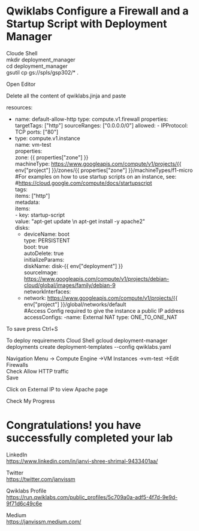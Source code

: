 # Qwiklabs Configure a Firewall and a Startup Script with Deployment Manager

Cloude Shell                     
mkdir deployment_manager                       
cd deployment_manager                           
gsutil cp gs://spls/gsp302/* .                          

Open Editor                                  
 
Delete all the content of qwiklabs.jinja and paste                           

resources:   
- name: default-allow-http
  type: compute.v1.firewall
  properties:
    targetTags: ["http"]
    sourceRanges: ["0.0.0.0/0"]
    allowed:
      - IPProtocol: TCP
        ports: ["80"]
- type: compute.v1.instance                            
  name: vm-test                        
  properties:                         
    zone: {{ properties["zone"] }}                       
    machineType: https://www.googleapis.com/compute/v1/projects/{{ env["project"] }}/zones/{{ properties["zone"] }}/machineTypes/f1-micro                      
    #For examples on how to use startup scripts on an instance, see:                               
    #https://cloud.google.com/compute/docs/startupscript                 
    tags:                             
        items: ["http"]                    
    metadata:                       
      items:                    
      - key: startup-script                    
        value: "apt-get update \n apt-get install -y apache2"             
    disks:                         
    - deviceName: boot                         
      type: PERSISTENT                          
      boot: true                       
      autoDelete: true                            
      initializeParams:                              
        diskName: disk-{{ env["deployment"] }}                    
        sourceImage: https://www.googleapis.com/compute/v1/projects/debian-cloud/global/images/family/debian-9                             
    networkInterfaces:                                                                                               
    - network: https://www.googleapis.com/compute/v1/projects/{{ env["project"] }}/global/networks/default                                        
      #Access Config required to give the instance a public IP address                                                                
      accessConfigs: 
      -name: External NAT
       type: ONE_TO_ONE_NAT
                                             
To save press Ctrl+S                                                   

To deploy requirements
Cloud Shell
gcloud deployment-manager deployments create deployment-templates --config qwiklabs.yaml 

Navigation Menu -> Compute Engine ->VM Instances ->vm-test ->Edit                    
Firewalls                                 
Check Allow HTTP traffic                                
Save                           

Click on External IP to view Apache page                     

Check My Progress

# Congratulations! you have successfully completed your lab                       

LinkedIn                                                             
https://www.linkedin.com/in/janvi-shree-shrimal-9433401aa/                            

Twitter                           
https://twitter.com/janvissm                            

Qwiklabs Profile                         
https://run.qwiklabs.com/public_profiles/5c709a0a-adf5-4f7d-9e9d-9f71d6c49c6e                     

Medium                            
https://janvissm.medium.com/                            


